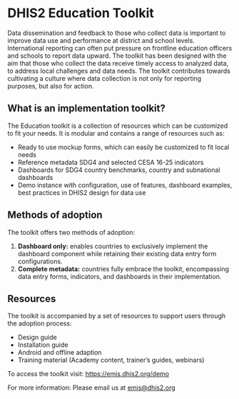 # DHIS2 Education Toolkit

Data dissemination and feedback to those who collect data is important to improve data use and performance at district and school levels. International reporting can often put pressure on frontline education officers and schools to report data upward. The toolkit has been designed with the aim that those who collect the data receive timely access to analyzed data, to address local challenges and data needs. The toolkit contributes towards cultivating a culture where data collection is not only for reporting purposes, but also for action.

## What is an implementation toolkit?

The Education toolkit is a collection of resources which can be customized to fit your needs. It is modular and contains a range of resources such as:

* Ready to use mockup forms, which can easily be customized to fit local needs
* Reference metadata SDG4 and selected CESA 16-25 indicators 
* Dashboards for SDG4 country benchmarks, country and subnational dashboards
* Demo instance with configuration, use of features, dashboard examples, best practices in DHIS2 design for data use

## Methods of adoption

The toolkit offers two methods of adoption:

1. **Dashboard only:** enables countries to exclusively implement the dashboard component while retaining their existing data entry form configurations.
2. **Complete metadata:** countries fully embrace the toolkit, encompassing data entry forms, indicators, and dashboards in their implementation.

## Resources

The toolkit is accompanied by a set of resources to support users through the adoption process:

* Design guide
* Installation guide
* Android and offline adaption
* Training material (Academy content, trainer’s guides, webinars)

To access the toolkit visit: https://emis.dhis2.org/demo

For more information: Please email us at [emis@dhis2.org](mailto:emis@dhis2.org) 
